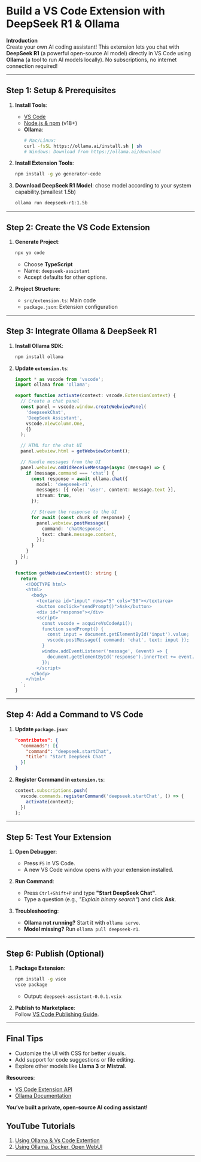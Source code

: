# Build a VS Code Extension with DeepSeek R1 & Ollama  

**Introduction**  
Create your own AI coding assistant! This extension lets you chat with **DeepSeek R1** (a powerful open-source AI model) directly in VS Code using **Ollama** (a tool to run AI models locally). No subscriptions, no internet connection required!

---

## **Step 1: Setup & Prerequisites**  
1. **Install Tools**:  
   - [VS Code](https://code.visualstudio.com/)  
   - [Node.js & npm](https://nodejs.org/) (v18+)  
   - **Ollama**:  
     ```bash
     # Mac/Linux:  
     curl -fsSL https://ollama.ai/install.sh | sh
     # Windows: Download from https://ollama.ai/download
     ```  

2. **Install Extension Tools**:  
   ```bash
   npm install -g yo generator-code
   ```

3. **Download DeepSeek R1 Model**:
  chose model according to your system capability.(smallest 1.5b) 
   ```bash
   ollama run deepseek-r1:1.5b
   ```

---

## **Step 2: Create the VS Code Extension**  
1. **Generate Project**:  
   ```bash
   npx yo code
   ```  
   - Choose **TypeScript**  
   - Name: `deepseek-assistant`  
   - Accept defaults for other options.  

2. **Project Structure**:  
   - `src/extension.ts`: Main code  
   - `package.json`: Extension configuration  

---

## **Step 3: Integrate Ollama & DeepSeek R1**  
1. **Install Ollama SDK**:  
   ```bash
   npm install ollama
   ```

2. **Update `extension.ts`**:  
   ```typescript
   import * as vscode from 'vscode';
   import ollama from 'ollama';

   export function activate(context: vscode.ExtensionContext) {
     // Create a chat panel
     const panel = vscode.window.createWebviewPanel(
       'deepseekChat',
       'DeepSeek Assistant',
       vscode.ViewColumn.One,
       {}
     );

     // HTML for the chat UI
     panel.webview.html = getWebviewContent();

     // Handle messages from the UI
     panel.webview.onDidReceiveMessage(async (message) => {
       if (message.command === 'chat') {
         const response = await ollama.chat({
           model: 'deepseek-r1',
           messages: [{ role: 'user', content: message.text }],
           stream: true,
         });

         // Stream the response to the UI
         for await (const chunk of response) {
           panel.webview.postMessage({
             command: 'chatResponse',
             text: chunk.message.content,
           });
         }
       }
     });
   }

   function getWebviewContent(): string {
     return `
       <!DOCTYPE html>
       <html>
         <body>
           <textarea id="input" rows="5" cols="50"></textarea>
           <button onclick="sendPrompt()">Ask</button>
           <div id="response"></div>
           <script>
             const vscode = acquireVsCodeApi();
             function sendPrompt() {
               const input = document.getElementById('input').value;
               vscode.postMessage({ command: 'chat', text: input });
             }
             window.addEventListener('message', (event) => {
               document.getElementById('response').innerText += event.data.text;
             });
           </script>
         </body>
       </html>
     `;
   }
   ```

---

## **Step 4: Add a Command to VS Code**  
1. **Update `package.json`**:  
   ```json
   "contributes": {
     "commands": [{
       "command": "deepseek.startChat",
       "title": "Start DeepSeek Chat"
     }]
   }
   ```

2. **Register Command in `extension.ts`**:  
   ```typescript
   context.subscriptions.push(
     vscode.commands.registerCommand('deepseek.startChat', () => {
       activate(context);
     })
   );
   ```

---

## **Step 5: Test Your Extension**  
1. **Open Debugger**:  
   - Press `F5` in VS Code.  
   - A new VS Code window opens with your extension installed.  

2. **Run Command**:  
   - Press `Ctrl+Shift+P` and type **"Start DeepSeek Chat"**.  
   - Type a question (e.g., *"Explain binary search"*) and click **Ask**.  

3. **Troubleshooting**:  
   - **Ollama not running?** Start it with `ollama serve`.  
   - **Model missing?** Run `ollama pull deepseek-r1`.  

---

## **Step 6: Publish (Optional)**  
1. **Package Extension**:  
   ```bash
   npm install -g vsce
   vsce package
   ```  
   - Output: `deepseek-assistant-0.0.1.vsix`  

2. **Publish to Marketplace**:  
   Follow [VS Code Publishing Guide](https://code.visualstudio.com/api/working-with-extensions/publishing-extension).  

---

## **Final Tips**  
- Customize the UI with CSS for better visuals.  
- Add support for code suggestions or file editing.  
- Explore other models like **Llama 3** or **Mistral**.  

**Resources**:  
- [VS Code Extension API](https://code.visualstudio.com/api)  
- [Ollama Documentation](https://github.com/ollama/ollama)  

**You’ve built a private, open-source AI coding assistant!**

## YouTube Tutorials
1. [Using Ollama & Vs Code Extention](https://youtu.be/hAqBEm4wRsk)  
2. [Using Ollama, Docker, Open WebUI](https://youtu.be/clJCDHml2cA)

---